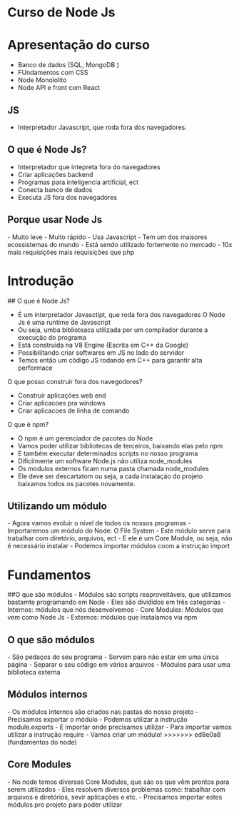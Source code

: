 <h1>Curso de Node Js</h1>

<h1>Apresentação do curso </h1>

- Banco de dados (SQL, MongoDB )
- FUndamentos com CSS 
- Node Monololito
- Node API e front com React

<div id='introducao'/>

<h2>JS</h2>

- Interpretador Javascript, que roda fora dos navegadores. 


<h2>O que é Node Js?</h2>

- Interpretador que intepreta fora do navegadores
- Criar aplicações backend 
- Programas para inteligencia artificial, ect
- Conecta banco de dados 
- Executa JS fora dos navegadores 


<h2>Porque usar Node Js </h2>
- Muito leve
- Muito rápido 
- Usa Javascript
- Tem um dos maisores ecossistemas do mundo 
- Está sendo utilizado fortemente no mercado 
- 10x mais requisições mais requisições que php

<h1> Introdução </h1>
## O que é Node Js? 

- É um interpretador Javasctipt, que roda fora dos navegadores
 O Node Js é uma runtime de Javascript
- Ou seja, umba biblioteaca utilizada por um compilador durante a execução do programa 
- Está construida na V8 Engine (Escrita em C++ da Google)
- Possibilitando criar softwares em JS no lado do servidor 
- Temos então um código JS rodando em C++ para garantir alta performace


O que posso construir fora dos navegodores?
- Construir aplicações web end
- Criar aplicacoes pra windows  
- Criar aplicacoes de linha de comando 


O que é npm? 

- O npm é um gerenciador de pacotes do Node 
- Vamos poder utilizar bibliotecas de terceiros, baixando elas pelo npm 
- E também executar determinados scripts no nosso programa
- Dificilmente um software Node.js não utiliza node_modules
- Os modulos externos ficam numa pasta chamada node_modules
- Ele deve ser descartatom ou seja, a cada instalaçào do projeto baixamos todos os pacotes novamente. 

<h2>Utilizando um módulo </h2>
- Agora vamos evoluir o nível de todos os nossos programas
- Importaremos um módulo do Node: O File System 
- Este módulo serve para trabalhar com diretório, arquivos, ect 
- E ele é um Core Module, ou seja, não é necessário instalar
- Podemos importar módulos coom a instruçào import 


<div id='fundamentos'/>
 
<h1> Fundamentos  </h1>
##O que são módulos 
- Módulos são scripts reaproveitáveis, que utilizamos bastamte programando em Node 
- Eles são divididos em três categorias 
    - Internos: módulos que nós desenvolvemos 
    - Core Modules: Módulos que vem como Node Js
    - Externos: módulos que instalamos via npm 

<h2> O que são módulos </h2>
- São pedaços do seu programa 
- Servem para não estar em uma única página
- Separar o seu código em vários arquivos 
- Módulos para usar uma biblioteca externa 


<h2>Módulos internos</h2> 
- Os módulos internos são criados nas pastas do nosso projeto 
- Precisamos exportar o módulo 
- Podemos utilizar a instrução module.exports
- E importar onde precisamos utilizar 
- Para  importar vamos utilizar a instrução require
- Vamos criar um módulo! 
>>>>>>> ed8e0a8 (fundamentos do node)

<h2>Core Modules</h2>
- No node temos diversos Core Modules, que são os que vêm prontos para serem utilizados 
- Eles resolvem diversos problemas como: trabalhar com arquivos e diretórios, sevir aplicações e etc.
- Precisamos importar estes módulos pro projeto para poder utilizar
